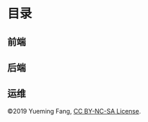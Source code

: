 # 目录

## 前端

## 后端

## 运维

©2019 Yueming Fang, [CC BY-NC-SA License](https://en.wikipedia.org/wiki/Creative_Commons_license).
